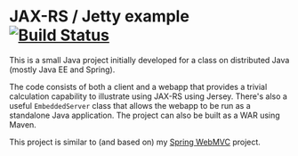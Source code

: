 JAX-RS / Jetty example [![Build Status](https://travis-ci.org/AlanHohn/jaxrs.png)](https://travis-ci.org/AlanHohn/jaxrs)
======

This is a small Java project initially developed for a class on
distributed Java (mostly Java EE and Spring). 

The code consists of both a client and a webapp that provides
a trivial calculation capability to illustrate using JAX-RS
using Jersey. There's also a useful `EmbeddedServer` class that allows
the webapp to be run as a standalone Java application. The project 
can also be built as a WAR using Maven.

This project is similar to (and based on) my [Spring WebMVC][webmvc]
project.

[webmvc]:https://github.com/AlanHohn/webmvc



